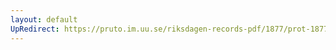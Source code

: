 ```yaml
---
layout: default
UpRedirect: https://pruto.im.uu.se/riksdagen-records-pdf/1877/prot-1877--ak--036.pdf
---
```

